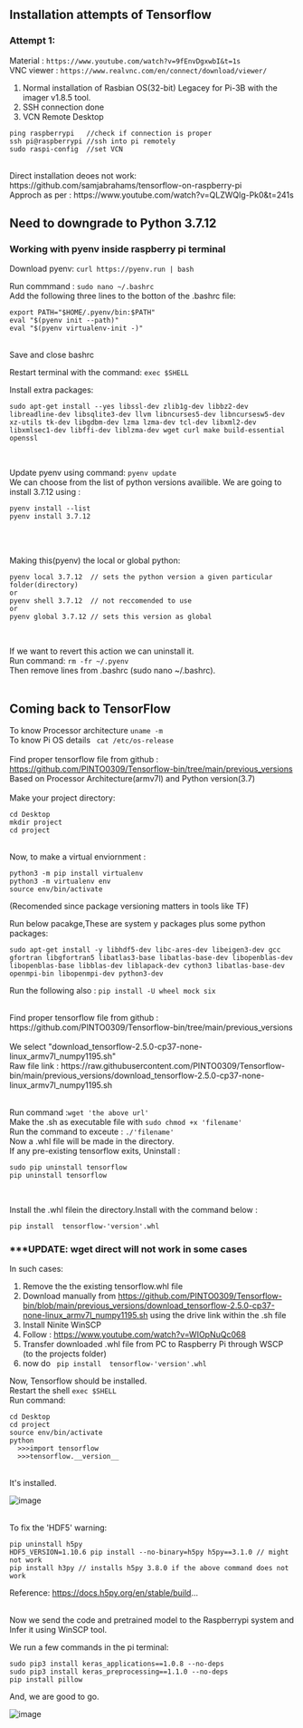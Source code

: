 ## Installation attempts of Tensorflow

### Attempt 1:

Material   : ```https://www.youtube.com/watch?v=9fEnvDgxwbI&t=1s``` <br />
VNC viewer : ```https://www.realvnc.com/en/connect/download/viewer/```
  1. Normal installation of Rasbian OS(32-bit) Legacey for Pi-3B with the imager v1.8.5 tool.
  2. SSH connection done 
  3. VCN Remote Desktop

```
ping raspberrypi   //check if connection is proper
ssh pi@raspberrypi //ssh into pi remotely
sudo raspi-config  //set VCN
```
<br />
Direct installation deoes not work: https://github.com/samjabrahams/tensorflow-on-raspberry-pi
<br />
Approch as per : https://www.youtube.com/watch?v=QLZWQlg-Pk0&t=241s <br />

## Need to downgrade to Python 3.7.12

### Working with pyenv inside raspberry pi terminal

Download pyenv: ```curl https://pyenv.run | bash``` <br />

Run commmand : ```sudo nano ~/.bashrc``` <br />
Add the following three lines to the botton of the .bashrc file:<br />
```
export PATH="$HOME/.pyenv/bin:$PATH"
eval "$(pyenv init --path)"
eval "$(pyenv virtualenv-init -)"
```
<br />
Save and close bashrc<br />

Restart terminal with the command: ```exec $SHELL```
<br />

Install extra packages:<br />
```
sudo apt-get install --yes libssl-dev zlib1g-dev libbz2-dev libreadline-dev libsqlite3-dev llvm libncurses5-dev libncursesw5-dev xz-utils tk-dev libgdbm-dev lzma lzma-dev tcl-dev libxml2-dev libxmlsec1-dev libffi-dev liblzma-dev wget curl make build-essential openssl
```
<br />

Update pyenv using command: ```pyenv update```
<br />
We can choose from the list of python versions availible. We are going to install 3.7.12 using :
```
pyenv install --list
pyenv install 3.7.12
```
<br />
<br />

Making this(pyenv) the local or global python:
```
pyenv local 3.7.12  // sets the python version a given particular folder(directory)
or
pyenv shell 3.7.12  // not reccomended to use
or
pyenv global 3.7.12 // sets this version as global
```
<br />

If we want to revert this action we can uninstall it.<br />
Run command: ```rm -fr ~/.pyenv```
<br />
Then remove lines from .bashrc (sudo nano ~/.bashrc). <br />
<br />
## Coming back to TensorFlow

To know Processor architecture ```uname -m```
<br />
To know Pi OS details ``` cat /etc/os-release```
<br />
<br />
Find proper tensorflow file from github : https://github.com/PINTO0309/Tensorflow-bin/tree/main/previous_versions
<br />
Based on Processor Architecture(armv7l) and Python version(3.7)
<br />
<br />
Make your project directory:
```
cd Desktop
mkdir project
cd project
```
<br />
Now, to make a virtual enviornment :

```
python3 -m pip install virtualenv
python3 -m virtualenv env
source env/bin/activate
```
(Recomended since package versioning matters in tools like TF)
<br />

Run below pacakge,These are system y packages plus some python packages:
```
sudo apt-get install -y libhdf5-dev libc-ares-dev libeigen3-dev gcc gfortran libgfortran5 libatlas3-base libatlas-base-dev libopenblas-dev libopenblas-base libblas-dev liblapack-dev cython3 libatlas-base-dev openmpi-bin libopenmpi-dev python3-dev
```

Run the following also : ```pip install -U wheel mock six```

<br />
Find proper tensorflow file from github : https://github.com/PINTO0309/Tensorflow-bin/tree/main/previous_versions
<br />
<br />
We select "download_tensorflow-2.5.0-cp37-none-linux_armv7l_numpy1195.sh" <br />
Raw file link :
https://raw.githubusercontent.com/PINTO0309/Tensorflow-bin/main/previous_versions/download_tensorflow-2.5.0-cp37-none-linux_armv7l_numpy1195.sh
<br />
<br />

Run command :```wget 'the above url'```
<br />
Make the .sh as executable file with ```sudo chmod +x 'filename'```
<br />
Run the command to exceute : ```./'filename'```
<br />
Now a .whl file will be made in the directory.
<br />
If any pre-existing tensorflow exits, Uninstall :

```
sudo pip uninstall tensorflow
pip uninstall tensorflow
```
<br />


Install the .whl filein the directory.Install with the command below :
```
pip install  tensorflow-'version'.whl
```
### ***UPDATE: wget direct will not work in some cases

In such cases:
1. Remove the the existing tensorflow.whl file
2. Download manually from https://github.com/PINTO0309/Tensorflow-bin/blob/main/previous_versions/download_tensorflow-2.5.0-cp37-none-linux_armv7l_numpy1195.sh using the drive link within the .sh file
3. Install Ninite WinSCP
4. Follow : https://www.youtube.com/watch?v=WIOpNuQc068
5. Transfer downloaded .whl file from PC to Raspberry Pi through WSCP (to the projects folder)
6. now do ``` pip install  tensorflow-'version'.whl```

Now, Tensorflow should be installed.<br />
Restart the shell ```exec $SHELL```
<br />
Run command:
```
cd Desktop
cd project
source env/bin/activate
python
  >>>import tensorflow
  >>>tensorflow.__version__
```

<br />
It's installed.

![image](https://github.com/mrdunker/CNN_based_PUF/assets/38190245/abbae9e1-6ff7-4fd6-ab8d-b6a2f6a32df3)

<br />
To fix the 'HDF5' warning:

```
pip uninstall h5py
HDF5_VERSION=1.10.6 pip install --no-binary=h5py h5py==3.1.0 // might not work
pip install h3py // installs h5py 3.8.0 if the above command does not work
```

Reference: https://docs.h5py.org/en/stable/build... 
<br />
<br />

Now we send the code and pretrained model to the Raspberrypi system and Infer it using WinSCP tool.<br />

We run a few commands in the pi terminal:
```
sudo pip3 install keras_applications==1.0.8 --no-deps
sudo pip3 install keras_preprocessing==1.1.0 --no-deps
pip install pillow
```

And, we are good to go.<br />

![image](https://github.com/mrdunker/CNN_based_PUF/assets/38190245/79a52404-016a-43fc-9869-2efe30ed4160)





